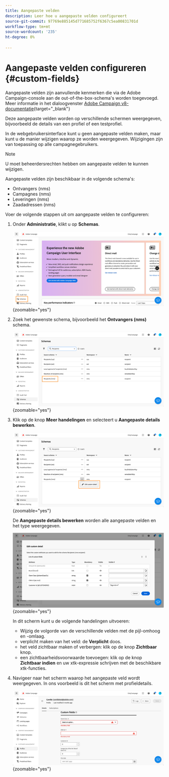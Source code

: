 ```yaml
---
title: Aangepaste velden
description: Leer hoe u aangepaste velden configureert
source-git-commit: 97769e885145d771685752f6367c5ea00831701d
workflow-type: tm+mt
source-wordcount: '235'
ht-degree: 0%

---
```


# Aangepaste velden configureren {#custom-fields}

Aangepaste velden zijn aanvullende kenmerken die via de Adobe Campaign-console aan de out-of-the-box-schema&#39;s worden toegevoegd. Meer informatie in het dialoogvenster [Adobe Campaign v8-documentatie](https://experienceleague.adobe.com/docs/campaign/campaign-v8/developer/shemas-forms/extend-schema.html){target="_blank"}

Deze aangepaste velden worden op verschillende schermen weergegeven, bijvoorbeeld de details van een profiel of een testprofiel.

In de webgebruikersinterface kunt u geen aangepaste velden maken, maar kunt u de manier wijzigen waarop ze worden weergegeven. Wijzigingen zijn van toepassing op alle campagnegebruikers.

>[!NOTE]
>
>U moet beheerdersrechten hebben om aangepaste velden te kunnen wijzigen.

Aangepaste velden zijn beschikbaar in de volgende schema&#39;s:

* Ontvangers (nms)
* Campagnes (nms)
* Leveringen (nms)
* Zaadadressen (nms)

Voer de volgende stappen uit om aangepaste velden te configureren:

1. Onder **Administratie**, klikt u op **Schemas**.

   ![](assets/custom-fields.png){zoomable=&quot;yes&quot;}

1. Zoek het gewenste schema, bijvoorbeeld het **Ontvangers (nms)** schema.

   ![](assets/custom-fields2.png){zoomable=&quot;yes&quot;}

1. Klik op de knop **Meer handelingen** en selecteert u **Aangepaste details bewerken**.

   ![](assets/custom-fields3.png){zoomable=&quot;yes&quot;}

   De **Aangepaste details bewerken** worden alle aangepaste velden en het type weergegeven.

   ![](assets/custom-fields4.png){zoomable=&quot;yes&quot;}

   In dit scherm kunt u de volgende handelingen uitvoeren:

   * Wijzig de volgorde van de verschillende velden met de pijl-omhoog en -omlaag.
   * verplicht maken van het veld: de **Verplicht** doos.
   * het veld zichtbaar maken of verbergen: klik op de knop **Zichtbaar** knop.
   * een zichtbaarheidsvoorwaarde toevoegen: klik op de knop **Zichtbaar indien** en uw xtk-expressie schrijven met de beschikbare xtk-functies.

1. Navigeer naar het scherm waarop het aangepaste veld wordt weergegeven. In ons voorbeeld is dit het scherm met profieldetails.

   ![](assets/custom-fields5.png){zoomable=&quot;yes&quot;}
